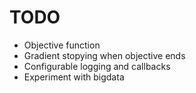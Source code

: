 TODO
====

- Objective function
- Gradient stopying when objective ends
- Configurable logging and callbacks
- Experiment with bigdata
